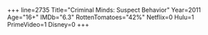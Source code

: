 +++
line=2735
Title="Criminal Minds: Suspect Behavior"
Year=2011
Age="16+"
IMDb="6.3"
RottenTomatoes="42%"
Netflix=0
Hulu=1
PrimeVideo=1
Disney=0
+++

